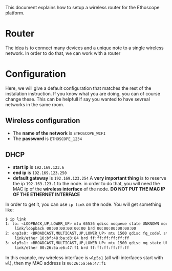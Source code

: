 This document explains how to setup a wireless router for the Ethoscope platform.

Router
==============
The idea is to connect many devices and a unique note to a single wireless network.
In order to do that, we can work with a router

Configuration
================
Here, we will give a default configuration that matches the rest of the instalation instruction. 
If you know what you are doing, you can of course change these. This can be helpfull if say you wanted to have sevreal networks in the same room.

Wireless configuration 
-------------------------------
* The **name of the network** is `ETHOSCOPE_WIFI`
* The **password** is `ETHOSCOPE_1234`

DHCP
--------

* **start ip** is `192.169.123.6`
* **end ip** is `192.169.123.250`
* **default gateway** is `192.169.123.254`
A **very important thing** is to reserve the ip `192.169.123.1` to the node.
in order to do that, you will need the MAC ip of the **wireless interface** of the node.
**DO NOT PUT THE MAC IP OF THE ETHERNET INTERFACE**


In order to get it, you can use `ip link` on the node. You will get something like:

```sh
$ ip link
1: lo: <LOOPBACK,UP,LOWER_UP> mtu 65536 qdisc noqueue state UNKNOWN mode DEFAULT group default 
    link/loopback 00:00:00:00:00:00 brd 00:00:00:00:00:00
2: enp3s0: <BROADCAST,MULTICAST,UP,LOWER_UP> mtu 1500 qdisc fq_codel state UP mode DEFAULT group default qlen 1000
    link/ether 10:bf:48:ba:d3:84 brd ff:ff:ff:ff:ff:ff
3: wlp5s1: <BROADCAST,MULTICAST,UP,LOWER_UP> mtu 1500 qdisc mq state UP mode DORMANT group default qlen 1000
    link/ether 00:26:5a:e6:47:f1 brd ff:ff:ff:ff:ff:ff
```
In this exanple, my wireless interface is `wlp5s1` (all wifi interfaces start with `wl`), then my MAC address is `00:26:5a:e6:47:f1`


